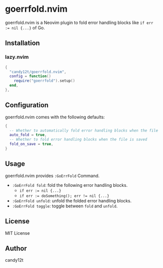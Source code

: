 # goerrfold.nvim

goerrfold.nvim is a Neovim plugin to fold error handling blocks like `if err := nil {...}` of Go.

## Installation

### lazy.nvim

```lua
{
  "candy12t/goerrfold.nvim",
  config = function()
    require("goerrfold").setup()
  end,
},
```

## Configuration

goerrfold.nvim comes with the following defaults:

```lua
{
  -- Whether to automatically fold error handling blocks when the file is opened
  auto_fold = true,
  -- Whether to fold error handling blocks when the file is saved
  fold_on_save = true,
}
```

## Usage

goerrfold.nvim provides `:GoErrFold` Command.

- `:GoErrFold fold`: fold the following error handling blocks.
  - `if err := nil {...}`
  - `if err := doSomething(); err != nil {...}`
- `:GoErrFold unfold`: unfold the folded error handling blocks.
- `:GoErrFold toggle`: toggle between `fold` and `unfold`.

## License

MIT License

## Author

candy12t
